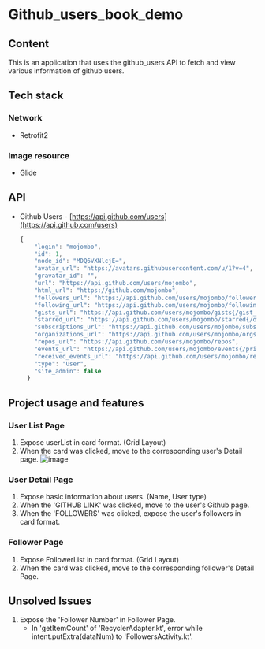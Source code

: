 # Github_users_book_demo

## Content
This is an application that uses the github_users API to fetch and view various information of github users.

## Tech stack

### Network
- Retrofit2

### Image resource
- Glide

## API
- Github Users - [https://api.github.com/users](https://api.github.com/users)
    
    ```jsx
    {
        "login": "mojombo",
        "id": 1,
        "node_id": "MDQ6VXNlcjE=",
        "avatar_url": "https://avatars.githubusercontent.com/u/1?v=4",
        "gravatar_id": "",
        "url": "https://api.github.com/users/mojombo",
        "html_url": "https://github.com/mojombo",
        "followers_url": "https://api.github.com/users/mojombo/followers",
        "following_url": "https://api.github.com/users/mojombo/following{/other_user}",
        "gists_url": "https://api.github.com/users/mojombo/gists{/gist_id}",
        "starred_url": "https://api.github.com/users/mojombo/starred{/owner}{/repo}",
        "subscriptions_url": "https://api.github.com/users/mojombo/subscriptions",
        "organizations_url": "https://api.github.com/users/mojombo/orgs",
        "repos_url": "https://api.github.com/users/mojombo/repos",
        "events_url": "https://api.github.com/users/mojombo/events{/privacy}",
        "received_events_url": "https://api.github.com/users/mojombo/received_events",
        "type": "User",
        "site_admin": false
      }
    ```
    
## Project usage and features

### User List Page
1. Expose userList in card format. (Grid Layout)
2. When the card was clicked, move to the corresponding user's Detail page.
![image](https://github.com/Ahnnet/Github_users_book_demo/assets/93837441/55cfda51-5361-4301-b079-15806c0ad61c)


### User Detail Page
1. Expose basic information about users. (Name, User type)
2. When the 'GITHUB LINK' was clicked, move to the user's Github page.
3. When the 'FOLLOWERS' was clicked, expose the user's followers in card format.

### Follower Page
1. Expose FollowerList in card format. (Grid Layout)
2. When the card was clicked, move to the corresponding follower's Detail Page.

## Unsolved Issues
1. Expose the 'Follower Number' in Follower Page.
    - In 'getItemCount' of 'RecyclerAdapter.kt', error while intent.putExtra(dataNum) to 'FollowersActivity.kt'.
    
